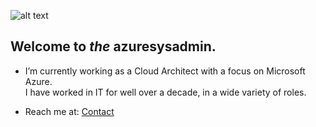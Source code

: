 ![alt text](https://media.tenor.com/2SdLMOWO_TkAAAAC/all-your-base-all-your-base-are-belong-to-us.gif)
## Welcome to _the_ azuresysadmin.

- I’m currently working as a Cloud Architect with a focus on Microsoft Azure. <br>I have worked in IT for well over a decade, in a wide variety of roles.

- Reach me at: [Contact](https://rosendals.cloud/contact/) 


<!-- ![alt text](https://ipfs.pixura.io/ipfs/QmUS8EskznV88DENcpEQRrgZfpwLfAT7hwfwCVGCoeGBqs/AN-Dm.gif) -->
